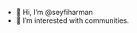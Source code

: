 - 👋 Hi, I’m @seyfiharman
- 👀 I’m interested with communities.


<!---
seyfiharman/seyfiharman is a ✨ special ✨ repository because its `README.md` (this file) appears on your GitHub profile.
You can click the Preview link to take a look at your changes.
--->
